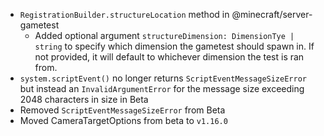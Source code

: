 

-   `RegistrationBuilder.structureLocation` method in @minecraft/server-gametest
    -   Added optional argument `structureDimension: DimensionTye | string` to specify which dimension the gametest should spawn in. If not provided, it will default to whichever dimension the test is ran from.
-   `system.scriptEvent()` no longer returns `ScriptEventMessageSizeError` but instead an `InvalidArgumentError` for the message size exceeding 2048 characters in size in Beta
-   Removed `ScriptEventMessageSizeError` from Beta
-   Moved CameraTargetOptions from beta to `v1.16.0`

